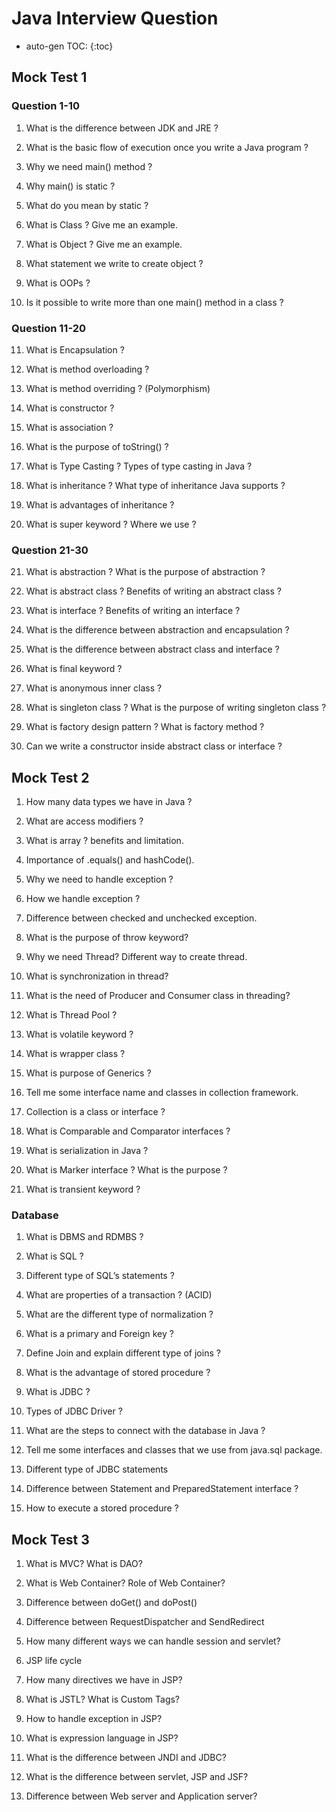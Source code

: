 # Java Interview Question

* auto-gen TOC:
{:toc}

## Mock Test 1
### Question 1-10

1.	What is the difference between JDK and JRE ?
 
2.	What is the basic flow of execution once you write a Java program ?
 
3.	Why we need main() method ?
 
4.	Why main() is static ?

5.	What do you mean by static ?
  
6.	What is Class ? Give me an example.
 
7.	What is Object ? Give me an example. 
 
8.	What statement we write to create object ?
 
9.	What is OOPs ?
 
10.	Is it possible to write more than one main() method in a class ?

### Question 11-20
11.	What is Encapsulation ?
 
12.	What is method overloading ?
 
13.	What is method overriding ? (Polymorphism)
 
14.	What is constructor ?
 
15.	What is association ?
 
16.	What is the purpose of toString() ? 
 
17.	What is Type Casting ? Types of type casting in Java ?

18.	What is inheritance ? What type of inheritance Java supports ?
 
19.	What is advantages of inheritance ?
 
20.	What is super keyword ? Where we use ?

### Question 21-30
21.	What is abstraction ? What is the purpose of abstraction ?
 
22.	What is abstract class ? Benefits of writing an abstract class ?
 
23.	What is interface ? Benefits of writing an interface ?
 
24.	What is the difference between abstraction and encapsulation ?
 
25.	What is the difference between abstract class and interface ?
 
26.	What is final keyword ?
 
27.	What is anonymous inner class ?
 
28.	What is singleton class ? What is the purpose of writing singleton class ?
 
29.	What is factory design pattern ? What is factory method ?

30.	Can we write a constructor inside abstract class or interface ?

## Mock Test 2

1.	How many data types we have in Java ?

2.	What are access modifiers ?

3.	What is array ? benefits and limitation.

4.	Importance of .equals() and hashCode().

5.	Why we need to handle exception ?

6.	How we handle exception ?

7.	Difference between checked and unchecked exception.

8.	What is the purpose of throw keyword?

9.	Why we need Thread? Different way to create thread.

10.	What is synchronization in thread?

11.	What is the need of Producer and Consumer class in threading?

12.	What is Thread Pool ?

13.	What is volatile keyword ?

14.	What is wrapper class ?

15.	What is purpose of Generics ?

16.	Tell me some interface name and classes in collection framework.

17.	Collection is a class or interface ?

18.	What is Comparable and Comparator interfaces ?

19.	What is serialization in Java ?

20.	What is Marker interface ? What is the purpose ?

21.	What is transient keyword ?

### Database

1.	What is DBMS and RDMBS ?

2.	What is SQL ?

3.	Different type of SQL’s statements ?

4.	What are properties of a transaction ?	(ACID)

5.	What are the different type of normalization ?

6.	What is a primary and Foreign key ?

7.	Define Join and explain different type of joins ?

8.	What is the advantage of stored procedure ?

9.	What is JDBC ?

10.	Types of JDBC Driver ?

11.	What are the steps to connect with the database in Java ?

12.	Tell me some interfaces and classes that we use from java.sql package.

13.	Different type of JDBC statements

14.	Difference between Statement and PreparedStatement interface ?

15.	How to execute a stored procedure ?

## Mock Test 3

1.	What is MVC? What is DAO?

2.	What is Web Container? Role of Web Container?

3.	Difference between doGet() and doPost()

4.	Difference between RequestDispatcher and SendRedirect

5.	How many different ways we can handle session and servlet?

6.	JSP life cycle

7.	How many directives we have in JSP?

8.	What is JSTL? What is Custom Tags?

9.	How to handle exception in JSP?

10.	What is expression language in JSP?

11.	What is the difference between JNDI and JDBC?

12.	What is the difference between servlet, JSP and JSF?

13.	Difference between Web server and Application server?

